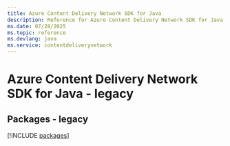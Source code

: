 ```yaml
---
title: Azure Content Delivery Network SDK for Java
description: Reference for Azure Content Delivery Network SDK for Java
ms.date: 07/28/2025
ms.topic: reference
ms.devlang: java
ms.service: contentdeliverynetwork
---
```

# Azure Content Delivery Network SDK for Java - legacy
## Packages - legacy
[!INCLUDE [packages](content-delivery-network-index.md)]